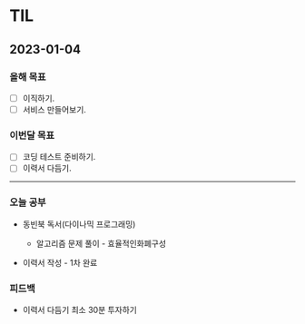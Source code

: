 # TIL

## 2023-01-04

### 올해 목표

- [ ] 이직하기.
- [ ] 서비스 만들어보기.

### 이번달 목표

- [ ] 코딩 테스트 준비하기.
- [ ] 이력서 다듬기.

---


### 오늘 공부

- 동빈북 독서(다이나믹 프로그래밍)
  - 알고리즘 문제 풀이 - 효율적인화폐구성

- 이력서 작성 - 1차 완료

### 피드백

- 이력서 다듬기 최소 30분 투자하기